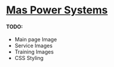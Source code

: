 # [Mas Power Systems](https://anirudh-mehta.github.io/mpsys.in/)

#### TODO:
 - Main page Image
 - Service Images 
 - Training Images
 - CSS Styling
 
 
